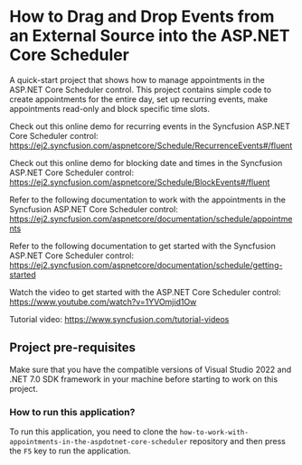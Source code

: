 # How to Drag and Drop Events from an External Source into the ASP.NET Core Scheduler

A quick-start project that shows how to manage appointments in the ASP.NET Core Scheduler control. This project contains simple code to create appointments for the entire day, set up recurring events, make appointments read-only and block specific time slots.

Check out this online demo for recurring events in the Syncfusion ASP.NET Core Scheduler control:
https://ej2.syncfusion.com/aspnetcore/Schedule/RecurrenceEvents#/fluent 

Check out this online demo for blocking date and times in the Syncfusion ASP.NET Core Scheduler control:
https://ej2.syncfusion.com/aspnetcore/Schedule/BlockEvents#/fluent 

Refer to the following documentation to work with the appointments in the Syncfusion ASP.NET Core Scheduler control: 
https://ej2.syncfusion.com/aspnetcore/documentation/schedule/appointments 

Refer to the following documentation to get started with the Syncfusion ASP.NET Core Scheduler control: 
https://ej2.syncfusion.com/aspnetcore/documentation/schedule/getting-started

Watch the video to get started with the ASP.NET Core Scheduler control:
https://www.youtube.com/watch?v=1YVOmjid1Ow 

Tutorial video: https://www.syncfusion.com/tutorial-videos  

## Project pre-requisites

Make sure that you have the compatible versions of Visual Studio 2022 and .NET 7.0 SDK framework in your machine before starting to work on this project.

### How to run this application?

To run this application, you need to clone the `how-to-work-with-appointments-in-the-aspdotnet-core-scheduler` repository and then press the `F5` key to run the application.